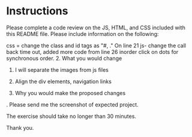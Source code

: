 # Instructions

Please complete a code review on the JS,
 HTML, and CSS included with this README file. 
 Please include information on the following:


css = change the class and id tags as "#, ." On line 21
js- change the call back time out, added more code from line 26 inorder click on dots for synchronous order.
2. What you would change

1. I will separate the images from js files
2. Align the div elements, navigation links

3. Why you would make the proposed changes

.
Please send me the screenshot of expected project.

The exercise should take no longer than 30 minutes.

Thank you.